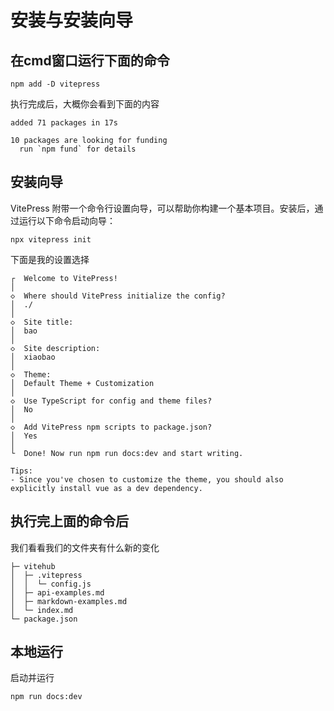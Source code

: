 # 安装与安装向导

## 在cmd窗口运行下面的命令

```
npm add -D vitepress
```

执行完成后，大概你会看到下面的内容

```
added 71 packages in 17s

10 packages are looking for funding
  run `npm fund` for details
```

## 安装向导

VitePress 附带一个命令行设置向导，可以帮助你构建一个基本项目。安装后，通过运行以下命令启动向导：

```
npx vitepress init
```
下面是我的设置选择

```
┌  Welcome to VitePress!
│
◇  Where should VitePress initialize the config?
│  ./
│
◇  Site title:
│  bao
│
◇  Site description:
│  xiaobao
│
◇  Theme:
│  Default Theme + Customization
│
◇  Use TypeScript for config and theme files?
│  No
│
◇  Add VitePress npm scripts to package.json?
│  Yes
│
└  Done! Now run npm run docs:dev and start writing.

Tips:
- Since you've chosen to customize the theme, you should also explicitly install vue as a dev dependency.
```

## 执行完上面的命令后

我们看看我们的文件夹有什么新的变化

```
├─ vitehub
│  ├─ .vitepress
│  │  └─ config.js
│  ├─ api-examples.md
│  ├─ markdown-examples.md
│  └─ index.md
└─ package.json
```

## 本地运行

启动并运行

```
npm run docs:dev
```